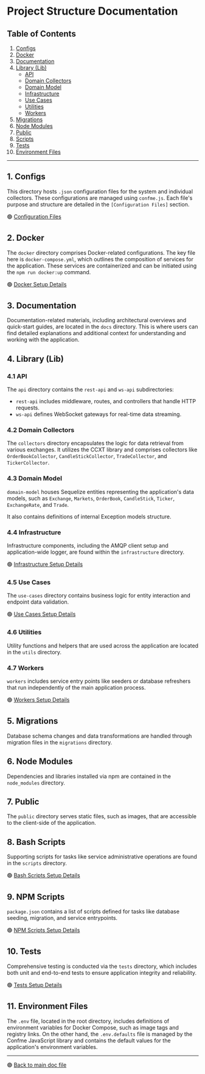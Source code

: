 # Project Structure Documentation

## Table of Contents

1. [Configs](#1-configs)
2. [Docker](#2-docker)
3. [Documentation](#3-documentation)
4. [Library (Lib)](#4-library-lib)
    - [API](#41-api)
    - [Domain Collectors](#42-domain-collectors)
    - [Domain Model](#43-domain-model)
    - [Infrastructure](#44-infrastructure)
    - [Use Cases](#45-use-cases)
    - [Utilities](#46-utilities)
    - [Workers](#47-workers)
5. [Migrations](#5-migrations)
6. [Node Modules](#6-node-modules)
7. [Public](#7-public)
8. [Scripts](#8-scripts)
9. [Tests](#9-tests)
10. [Environment Files](#10-environment-files)

---

## 1. Configs

This directory hosts `.json` configuration files for the system and individual collectors. These configurations are managed using `confme.js`. Each file's purpose and structure are detailed in the `[Configuration Files]` section.

🟢 [Configuration Files](../../README.md#configuration-guides)

## 2. Docker

The `docker` directory comprises Docker-related configurations. The key file here is `docker-compose.yml`, which outlines the composition of services for the application. These services are containerized and can be initiated using the `npm run docker:up` command.

🟢 [Docker Setup Details](./docker-setup.md)

## 3. Documentation

Documentation-related materials, including architectural overviews and quick-start guides, are located in the `docs` directory. This is where users can find detailed explanations and additional context for understanding and working with the application.

## 4. Library (Lib)

### 4.1 API

The `api` directory contains the `rest-api` and `ws-api` subdirectories:

-   `rest-api` includes middleware, routes, and controllers that handle HTTP requests.
-   `ws-api` defines WebSocket gateways for real-time data streaming.

### 4.2 Domain Collectors

The `collectors` directory encapsulates the logic for data retrieval from various exchanges. It utilizes the CCXT library and comprises collectors like `OrderBookCollector`, `CandleStickCollector`, `TradeCollector`, and `TickerCollector`.

### 4.3 Domain Model

`domain-model` houses Sequelize entities representing the application's data models, such as `Exchange`, `Markets`, `OrderBook`, `CandleStick`, `Ticker`, `ExchangeRate`, and `Trade`.

It also contains definitions of internal Exception models structure. 

### 4.4 Infrastructure

Infrastructure components, including the AMQP client setup and application-wide logger, are found within the `infrastructure` directory.

🟢 [Infrastructure Setup Details](./infrastructure-setup.md)

### 4.5 Use Cases

The `use-cases` directory contains business logic for entity interaction and endpoint data validation.

🟢 [Use Cases Setup Details](./use-cases-setup.md)

### 4.6 Utilities

Utility functions and helpers that are used across the application are located in the `utils` directory.

### 4.7 Workers

`workers` includes service entry points like seeders or database refreshers that run independently of the main application process.

🟢 [Workers Setup Details](./workers-scripts-setup.md)

## 5. Migrations

Database schema changes and data transformations are handled through migration files in the `migrations` directory.

## 6. Node Modules

Dependencies and libraries installed via npm are contained in the `node_modules` directory.

## 7. Public

The `public` directory serves static files, such as images, that are accessible to the client-side of the application.

## 8. Bash Scripts

Supporting scripts for tasks like service administrative operations are found in the `scripts` directory.

🟢 [Bash Scripts Setup Details](./bash-scripts-setup.md)

## 9. NPM Scripts

`package.json` contains a list of scripts defined for tasks like database seeding, migration, and service entrypoints.

🟢 [NPM Scripts Setup Details](./npm-scripts-setup.md)

## 10. Tests

Comprehensive testing is conducted via the `tests` directory, which includes both unit and end-to-end tests to ensure application integrity and reliability.

🟢 [Tests Setup Details](./tests-setup.md)

## 11. Environment Files

The `.env` file, located in the root directory, includes definitions of environment variables for Docker Compose, such as image tags and registry links. On the other hand, the `.env.defaults` file is managed by the Confme JavaScript library and contains the default values for the application's environment variables.

---

🟣 [Back to main doc file](../../README.md)
